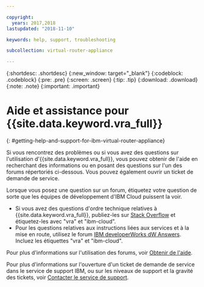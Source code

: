```yaml
---

copyright:
  years: 2017,2018
lastupdated: "2018-11-10"

keywords: help, support, troubleshooting

subcollection: virtual-router-appliance

---
```


{:shortdesc: .shortdesc}
{:new_window: target="_blank"}
{:codeblock: .codeblock}
{:pre: .pre}
{:screen: .screen}
{:tip: .tip}
{:download: .download}
{:note: .note}
{:important: .important}

# Aide et assistance pour {{site.data.keyword.vra_full}}
{: #getting-help-and-support-for-ibm-virtual-router-appliance}

Si vous rencontrez des problèmes ou si vous avez des questions sur l'utilisation d'{{site.data.keyword.vra_full}}, vous pouvez obtenir de l'aide en recherchant des informations ou en posant des questions sur l'un des forums répertoriés ci-dessous. Vous pouvez également ouvrir un ticket de demande de service.

Lorsque vous posez une question sur un forum, étiquetez votre question de sorte que les équipes de développement d'IBM Cloud puissent la voir.

* Si vous avez des questions d'ordre technique relatives à {{site.data.keyword.vra_full}}, publiez-les sur [Stack Overflow](https://stackoverflow.com/search?q=vra+ibm-cloud) et étiquetez-les avec "vra" et "ibm-cloud".
* Pour les questions relatives aux instructions liées aux services et à la mise en route, utilisez le forum [IBM developerWorks dW Answers](https://developer.ibm.com/answers/topics/vra.html?smartspace=ibm-cloud). Incluez les étiquettes "vra" et "ibm-cloud".

Pour plus d'informations sur l'utilisation des forums, voir [Obtenir de l'aide](/docs/get-support?topic=get-support-using-avatar).

Pour plus d'informations sur l'ouverture d'un ticket de demande de service dans le service de support IBM, ou sur les niveaux de support et la gravité des tickets, voir [Contacter le service de support](/docs/get-support?topic=get-support-contacting-bluemix-support-dedicated-local).
